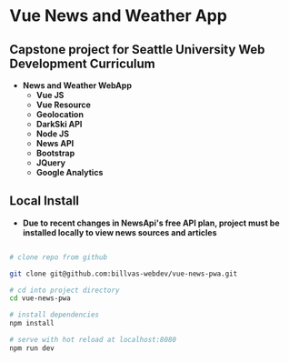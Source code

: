 # Vue News and Weather App

## Capstone project for Seattle University Web Development Curriculum

- **News and Weather WebApp**
  - **Vue JS**
  - **Vue Resource**
  - **Geolocation**
  - **DarkSki API**
  - **Node JS**
  - **News API**
  - **Bootstrap**
  - **JQuery**
  - **Google Analytics**

## Local Install

- **Due to recent changes in NewsApi's free API plan, project must be installed locally to view news sources and articles**

``` bash

# clone repo from github

git clone git@github.com:billvas-webdev/vue-news-pwa.git

# cd into project directory
cd vue-news-pwa

# install dependencies
npm install

# serve with hot reload at localhost:8080
npm run dev
```
